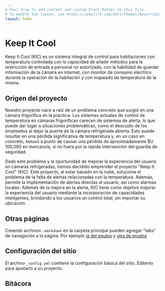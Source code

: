 ```yaml
---
# Feel free to add content and custom Front Matter to this file.
# To modify the layout, see https://jekyllrb.com/docs/themes/#overriding-theme-defaults
layout: home
---
```



# Keep It Cool

Keep It Cool (KIC) es un sistema integral de control para habitaciones con temperatura controlada con la capacidad de añadir métodos para la restricción de entrada a personal no autorizado, con la habilidad de guardar información de la cámara en internet, con monitor de consumo eléctrico durante la operación de la habitación y con mapeado de temperatura de la misma.


## Origen del proyecto

Nuestro proyecto nace a raíz de un problema concreto que surgió en una cámara frigorífica en la práctica. Los sistemas actuales de control de temperatura en cámaras frigoríficas carecen de sistemas de alerta, lo que puede dar lugar a situaciones problemáticas, como el descuido de los empleados al dejar la puerta de la cámara refrigerada abierta. Esto puede resultar en una pérdida significativa de temperatura y, en un caso en concreto, estuvo a punto de causar una pérdida de aproximadamente   $U 100,000 en mercancía, si no fuera por la rápida intervención del guardia de seguridad.

Dado este problema y la oportunidad de mejorar la experiencia del usuario en cámaras refrigeradas, hemos decidido emprender el proyecto "Keep It Cool" (KIC). Este proyecto, al estar basado en la nube, soluciona el problema de la falta de alertas relacionadas con la temperatura. Además, permite la implementación de alertas directas al usuario, así como alarmas locales. Además de la mejora en la alerta, KIC tiene como objetivo mejorar la experiencia del usuario mediante la incorporación de capacidades inteligentes, brindando a los usuarios un control total, sin importar su ubicación.


## Otras páginas

Creando archivos `.markdown` en la carpeta principal pueden agregar "tabs" de navegación a la página. Por ejemplo [la del equipo](proyecto-keep-it-cool/docs/equipo.markdown) y [otra de prueba](prueba.markdown)

## Configuración del sitio

El archivo `_config.yml` contiene la configuración básica del sitio. Edítenlo para ajustarlo a su proyecto.

## Bitácora

